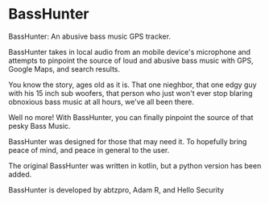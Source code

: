 # BassHunter
BassHunter: An abusive bass music GPS tracker.

BassHunter takes in local audio from an mobile device's microphone and attempts to pinpoint the source of loud and abusive bass music with GPS, Google Maps, and search results. 

You know the story, ages old as it is. That one nieghbor, that one edgy guy with his 15 inch sub woofers, that person who just won't ever stop blaring obnoxious bass music at all hours, we've all been there.

Well no more! With BassHunter, you can finally pinpoint the source of that pesky Bass Music. 

BassHunter was designed for those that may need it. To hopefully bring peace of mind, and peace in general to the user.

The original BassHunter was written in kotlin, but a python version has been added.

BassHunter is developed by abtzpro, Adam R, and Hello Security

